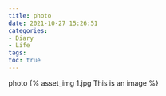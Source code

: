 ```yaml
---
title: photo
date: 2021-10-27 15:26:51
categories:
- Diary
- Life
tags:
toc: true
---
```

photo
{% asset_img 1.jpg This is an image %}